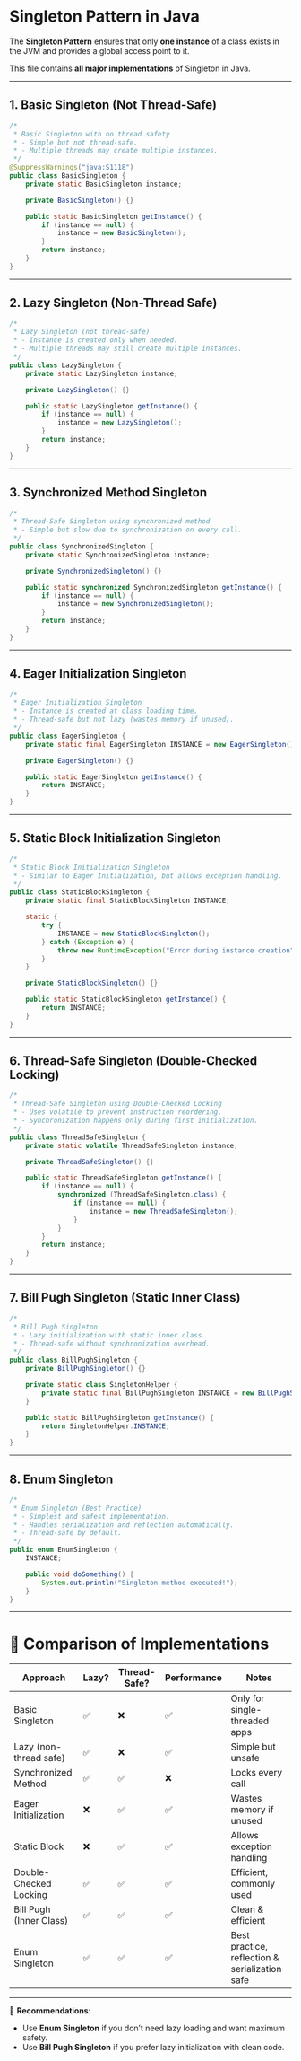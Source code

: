# Singleton Pattern in Java

The **Singleton Pattern** ensures that only **one instance** of a class exists in the JVM and provides a global access point to it.  

This file contains **all major implementations** of Singleton in Java.

---

## 1. Basic Singleton (Not Thread-Safe)
```java
/*
 * Basic Singleton with no thread safety
 * - Simple but not thread-safe.
 * - Multiple threads may create multiple instances.
 */
@SuppressWarnings("java:S1118")
public class BasicSingleton {
    private static BasicSingleton instance;

    private BasicSingleton() {}

    public static BasicSingleton getInstance() {
        if (instance == null) {
            instance = new BasicSingleton();
        }
        return instance;
    }
}
```

---

## 2. Lazy Singleton (Non-Thread Safe)
```java
/*
 * Lazy Singleton (not thread-safe)
 * - Instance is created only when needed.
 * - Multiple threads may still create multiple instances.
 */
public class LazySingleton {
    private static LazySingleton instance;

    private LazySingleton() {}

    public static LazySingleton getInstance() {
        if (instance == null) {
            instance = new LazySingleton();
        }
        return instance;
    }
}
```

---

## 3. Synchronized Method Singleton
```java
/*
 * Thread-Safe Singleton using synchronized method
 * - Simple but slow due to synchronization on every call.
 */
public class SynchronizedSingleton {
    private static SynchronizedSingleton instance;

    private SynchronizedSingleton() {}

    public static synchronized SynchronizedSingleton getInstance() {
        if (instance == null) {
            instance = new SynchronizedSingleton();
        }
        return instance;
    }
}
```

---

## 4. Eager Initialization Singleton
```java
/*
 * Eager Initialization Singleton
 * - Instance is created at class loading time.
 * - Thread-safe but not lazy (wastes memory if unused).
 */
public class EagerSingleton {
    private static final EagerSingleton INSTANCE = new EagerSingleton();

    private EagerSingleton() {}

    public static EagerSingleton getInstance() {
        return INSTANCE;
    }
}
```

---

## 5. Static Block Initialization Singleton
```java
/*
 * Static Block Initialization Singleton
 * - Similar to Eager Initialization, but allows exception handling.
 */
public class StaticBlockSingleton {
    private static final StaticBlockSingleton INSTANCE;

    static {
        try {
            INSTANCE = new StaticBlockSingleton();
        } catch (Exception e) {
            throw new RuntimeException("Error during instance creation", e);
        }
    }

    private StaticBlockSingleton() {}

    public static StaticBlockSingleton getInstance() {
        return INSTANCE;
    }
}
```

---

## 6. Thread-Safe Singleton (Double-Checked Locking)
```java
/*
 * Thread-Safe Singleton using Double-Checked Locking
 * - Uses volatile to prevent instruction reordering.
 * - Synchronization happens only during first initialization.
 */
public class ThreadSafeSingleton {
    private static volatile ThreadSafeSingleton instance;

    private ThreadSafeSingleton() {}

    public static ThreadSafeSingleton getInstance() {
        if (instance == null) {
            synchronized (ThreadSafeSingleton.class) {
                if (instance == null) {
                    instance = new ThreadSafeSingleton();
                }
            }
        }
        return instance;
    }
}
```

---

## 7. Bill Pugh Singleton (Static Inner Class)
```java
/*
 * Bill Pugh Singleton
 * - Lazy initialization with static inner class.
 * - Thread-safe without synchronization overhead.
 */
public class BillPughSingleton {
    private BillPughSingleton() {}

    private static class SingletonHelper {
        private static final BillPughSingleton INSTANCE = new BillPughSingleton();
    }

    public static BillPughSingleton getInstance() {
        return SingletonHelper.INSTANCE;
    }
}
```

---

## 8. Enum Singleton
```java
/*
 * Enum Singleton (Best Practice)
 * - Simplest and safest implementation.
 * - Handles serialization and reflection automatically.
 * - Thread-safe by default.
 */
public enum EnumSingleton {
    INSTANCE;

    public void doSomething() {
        System.out.println("Singleton method executed!");
    }
}
```

---

# 🔎 Comparison of Implementations

| Approach                 | Lazy? | Thread-Safe? | Performance | Notes |
|--------------------------|-------|--------------|-------------|-------|
| Basic Singleton          | ✅    | ❌            | ✅           | Only for single-threaded apps |
| Lazy (non-thread safe)   | ✅    | ❌            | ✅           | Simple but unsafe |
| Synchronized Method      | ✅    | ✅            | ❌           | Locks every call |
| Eager Initialization     | ❌    | ✅            | ✅           | Wastes memory if unused |
| Static Block             | ❌    | ✅            | ✅           | Allows exception handling |
| Double-Checked Locking   | ✅    | ✅            | ✅           | Efficient, commonly used |
| Bill Pugh (Inner Class)  | ✅    | ✅            | ✅           | Clean & efficient |
| Enum Singleton           | ✅    | ✅            | ✅           | Best practice, reflection & serialization safe |

---

📌 **Recommendations:**
- Use **Enum Singleton** if you don’t need lazy loading and want maximum safety.  
- Use **Bill Pugh Singleton** if you prefer lazy initialization with clean code.  
